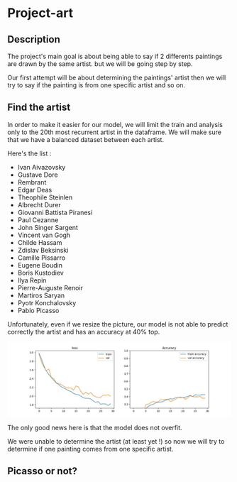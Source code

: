 # Project-art

## Description

The project's main goal is about being able to say if 2 differents paintings are drawn by the same artist. but we will be going step by step.

Our first attempt will be about determining the paintings' artist then we will try to say if the painting is from one specific artist and so on.

## Find the artist

In order to make it easier for our model, we will limit the train and analysis only to the 20th most recurrent artist in the dataframe. We will make sure that we have a balanced dataset between each artist.

Here's the list :
- Ivan Aivazovsky
- Gustave Dore
- Rembrant
- Edgar Deas
- Theophile Steinlen
- Albrecht Durer
- Giovanni Battista Piranesi
- Paul Cezanne
- John Singer Sargent
- Vincent van Gogh
- Childe Hassam
- Zdislav Beksinski
- Camille Pissarro
- Eugene Boudin
- Boris Kustodiev
- Ilya Repin
- Pierre-Auguste Renoir
- Martiros Saryan
- Pyotr Konchalovsky
- Pablo Picasso

Unfortunately, even if we resize the picture, our model is not able to predict correctly the artist and has an accuracy at 40% top.

![History](history.jpg)

The only good news here is that the model does not overfit.

We were unable to determine the artist (at least yet !) so now we will try to determine if one painting comes from one specific artist.

## Picasso or not?
